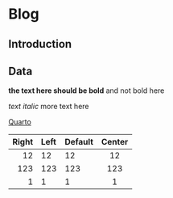 # Blog

## Introduction

## Data

**the text here should be bold** and not bold here

*text italic* more text here

[Quarto](https://quarto.org)

| Right | Left | Default | Center |
|------:|:-----|---------|:------:|
|   12  |  12  |    12   |    12  |
|  123  |  123 |   123   |   123  |
|    1  |    1 |     1   |     1  |


